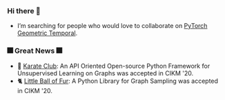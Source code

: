 ### Hi there 👋
- I’m searching for people who would love to collaborate on [PyTorch Geometric Temporal](https://github.com/benedekrozemberczki/pytorch_geometric_temporal).

### :fireworks: Great News :fireworks:
- :japanese_castle: [Karate Club](): An API Oriented Open-source Python Framework for Unsupervised Learning on Graphs was accepted in CIKM '20.
- :cat2: [Little Ball of Fur](): A Python Library for Graph Sampling was accepted in CIKM '20.

